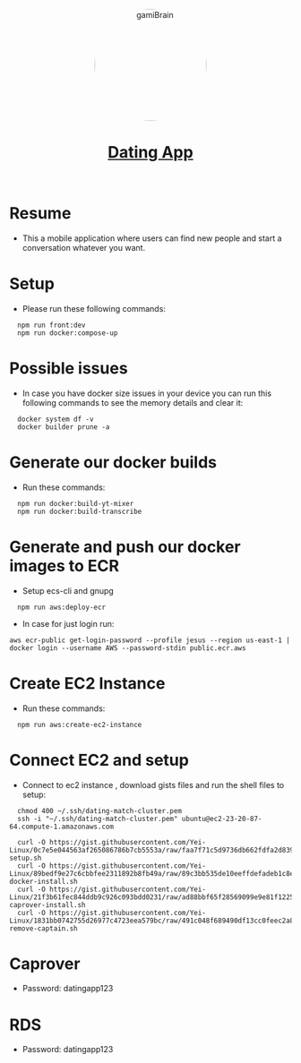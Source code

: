 <p align="center">
  <a href="https://www.gamiui.com">
    <img src="https://i.pinimg.com/originals/02/61/18/0261188a351ebd989dd394761403da28.jpg" alt="gamiBrain" width="200"  style="border-radius:50%"/>
    <h1 align="center">Dating App</h1>
  </a>
</p>
</br>

# Resume

- This a mobile application where users can find new people and start a conversation whatever you want.

# Setup

- Please run these following commands:

```console
  npm run front:dev
  npm run docker:compose-up
```

# Possible issues

- In case you have docker size issues in your device you can run this following commands to see the memory details and clear it:

```console
  docker system df -v
  docker builder prune -a
```

# Generate our docker builds

- Run these commands:

```console
  npm run docker:build-yt-mixer
  npm run docker:build-transcribe
```

# Generate and push our docker images to ECR

- Setup ecs-cli and gnupg

```console
  npm run aws:deploy-ecr
```

- In case for just login run:

```console
aws ecr-public get-login-password --profile jesus --region us-east-1 | docker login --username AWS --password-stdin public.ecr.aws
```

# Create EC2 Instance

- Run these commands:

```console
  npm run aws:create-ec2-instance
```

# Connect EC2 and setup

- Connect to ec2 instance , download gists files and run the shell files to setup:

```console
  chmod 400 ~/.ssh/dating-match-cluster.pem
  ssh -i "~/.ssh/dating-match-cluster.pem" ubuntu@ec2-23-20-87-64.compute-1.amazonaws.com

  curl -O https://gist.githubusercontent.com/Yei-Linux/0c7e5e044563af265086786b7cb5553a/raw/faa7f71c5d9736db662fdfa2d8394a96df353471/ec2-setup.sh
  curl -O https://gist.githubusercontent.com/Yei-Linux/89bedf9e27c6cbbfee2311892b8fb49a/raw/89c3bb535de10eeffdefadeb1c8e00320d395014/ec2-docker-install.sh
  curl -O https://gist.githubusercontent.com/Yei-Linux/21f3b61fec844ddb9c926c093bdd0231/raw/ad88bbf65f28569099e9e81f1225091ee80ffe33/ec2-caprover-install.sh
  curl -O https://gist.githubusercontent.com/Yei-Linux/1831bb0742755d26977c4723eea579bc/raw/491c048f689490df13cc0feec2a8eea57599d145/ec2-remove-captain.sh
```

# Caprover

- Password: datingapp123


# RDS

- Password: datingapp123